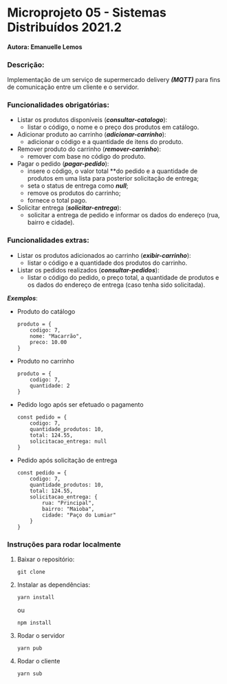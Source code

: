 # Microprojeto 05 - Sistemas Distribuídos 2021.2

#### **Autora**: Emanuelle Lemos


### **Descrição:**

Implementação de um serviço de supermercado delivery ***(MQTT)*** para fins de comunicação entre um cliente e o servidor.


### **Funcionalidades obrigatórias:**

* Listar os produtos disponíveis (***consultar-catalogo***):
    - listar o código, o nome e o preço dos produtos em catálogo.
* Adicionar produto ao carrinho (***adicionar-carrinho***):
    - adicionar o código e a quantidade de itens do produto.
* Remover produto do carrinho (***remover-carrinho***):
    - remover com base no código do produto.
* Pagar o pedido (***pagar-pedido***):
    - insere o código, o valor total **do pedido e a quantidade de produtos em uma lista para posterior solicitação de entrega;
    - seta o status de entrega como ***null***;
    - remove os produtos do carrinho;
    - fornece o total pago.
* Solicitar entrega (***solicitar-entrega***):
    - solicitar a entrega de pedido e informar os dados do endereço (rua, bairro e cidade).


### **Funcionalidades extras:**

* Listar os produtos adicionados ao carrinho (***exibir-carrinho***):
    - listar o código e a quantidade dos produtos do carrinho.
* Listar os pedidos realizados (***consultar-pedidos***):
    - listar o código do pedido, o preço total, a quantidade de produtos e os dados do endereço de entrega (caso tenha sido solicitada).


***Exemplos***:

* Produto do catálogo
    
    ```
    produto = {
        codigo: 7,
        nome: "Macarrão",
        preco: 10.00
    }
    ```

* Produto no carrinho
    
    ```
    produto = {
        codigo: 7,
        quantidade: 2
    }
    ```

* Pedido logo após ser efetuado o pagamento
    
    ```
    const pedido = {
        codigo: 7,
        quantidade_produtos: 10,
        total: 124.55,
        solicitacao_entrega: null
    }
    ```

* Pedido após solicitação de entrega
    
    ```
    const pedido = {
        codigo: 7,
        quantidade_produtos: 10,
        total: 124.55,
        solicitacao_entrega: {
            rua: "Principal",
            bairro: "Maioba",
            cidade: "Paço do Lumiar"
        }
    }
    ```

### **Instruções para rodar localmente**

1) Baixar o repositório:

    ```
    git clone 
    ```

2) Instalar as dependências:

    ```
    yarn install 
    ```

    ou

    ```
    npm install
    ```

3) Rodar o servidor

    ```
    yarn pub
    ```

4) Rodar o cliente

    ```
    yarn sub
    ```

